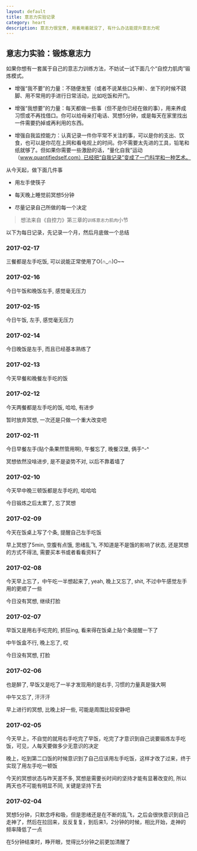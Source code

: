 ```yaml
---
layout: default
title: 意志力实验记录
category: heart
description: 意志力很宝贵, 用着用着就没了, 有什么办法能提升意志力呢
---
```


## 意志力实验：锻炼意志力

如果你想有一套属于自己的意志力训练方法，不妨试一试下面几个“自控力肌肉”锻炼模式。

* 增强“我不要”的力量：不随便发誓（或者不说某些口头禅）、坐下的时候不跷脚、用不常用的手进行日常活动，比如吃饭和开门。

* 增强“我想要”的力量：每天都做一些事（但不是你已经在做的事），用来养成习惯或不再找借口。你可以给母亲打电话、冥想5分钟，或是每天在家里找出一件需要扔掉或再利用的东西。

* 增强自我监控能力：认真记录一件你平常不关注的事，可以是你的支出、饮食，也可以是你花在上网和看电视上的时间。你不需要太先进的工具，铅笔和纸就够了。但如果你需要一些激励的话，“量化自我”运动（www.quantifiedself.com）已经把“自我记录”变成了一门科学和一种艺术。

从今天起，做下面几件事

* 用左手使筷子

* 每天晚上睡觉前冥想5分钟

* 尽量记录自己所做的每一个决定

> 想法来自《自控力》第三章的`训练意志力肌肉`小节

以下为每日记录，先记录一个月，然后月底做一个总结

### 2017-02-17

三餐都是左手吃饭, 可以说能正常使用了O(∩_∩)O~~

### 2017-02-16

今日午饭和晚饭左手, 感觉毫无压力

### 2017-02-15

今日午饭, 左手, 感觉毫无压力

### 2017-02-14

今日晚饭是左手, 而且已经基本熟练了

### 2017-02-13

今天早餐和晚餐左手吃的饭

### 2017-02-12

今天两餐都是左手吃的饭, 哈哈, 有进步

暂时放弃冥想, 一次还是只做一个重大改变吧

### 2017-02-11

今日早餐左手(贴个条果然管用啊), 午餐忘了, 晚餐汉堡, 俩手^-^

冥想依然没啥进步, 是不是姿势不对, 以后不靠着墙了

### 2017-02-10

今天早中晚三顿饭都是左手吃的, 哈哈哈

今日锻炼之后太累了, 忘了冥想

### 2017-02-09

今天在饭桌上写了个条, 提醒自己左手吃饭

早上冥想了5min, 空腹有点饿, 思绪乱飞, 不知道是不是饿的影响了状态, 还是冥想的方式不得法, 需要买本书或者看看资料了

### 2017-02-08

今天早上忘了，中午吃一半想起来了, yeah, 晚上又忘了, shit, 不过中午感觉左手用的更顺了一些

今日没有冥想, 继续打脸

### 2017-02-07

早饭又是用右手吃完的, 抓狂ing, 看来得在饭桌上贴个条提醒一下了

中午饭盒不行, 晚上忘了, 哎

今日没有冥想, 打脸

### 2017-02-06

也是醉了, 早饭又是吃了一半才发现用的是右手, 习惯的力量真是强大啊

中午又忘了, 汗汗汗

早上进行的冥想, 比晚上好一些, 可能是周围比较安静吧

### 2017-02-05

今天早上，不自觉的就用右手吃完了早饭，吃完了才意识到自己说要锻炼左手吃饭，可见，人每天要做多少无意识的决定

晚上，吃到第二口饭的时候意识到了自己应该用左手吃饭，这样才改了过来，终于实现了用左手吃一顿饭

今天的冥想状态与昨天差不多, 冥想是需要长时间的坚持才能有显著改变的, 所以两天也不可能有明显不同, 关键是坚持下去

### 2017-02-04

冥想5分钟，只默念呼和吸，但是思绪还是在不断的乱飞，之后会很快意识到自己走神了，然后在拉回来，反反复复，到后来1，2分钟的时候，相比开始，走神的频率降低了一点

在5分钟结束时，睁开眼，觉得比5分钟之前更加清醒了